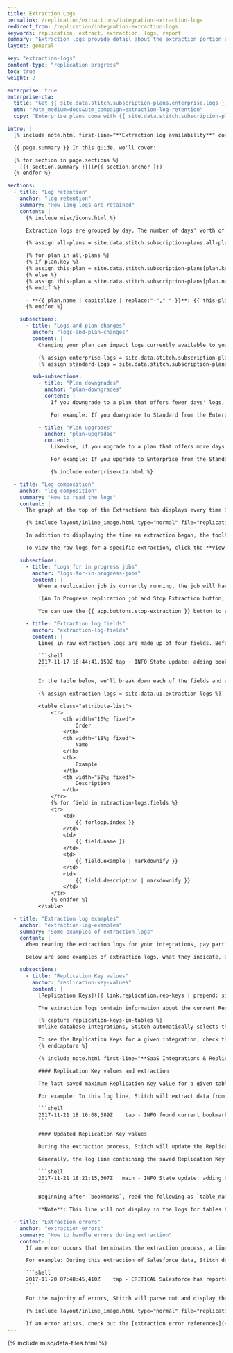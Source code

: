 ```yaml
---
title: Extraction Logs
permalink: /replication/extractions/integration-extraction-logs
redirect_from: /replication/integration-extraction-logs
keywords: replication, extract, extraction, logs, report
summary: "Extraction logs provide detail about the extraction portion of the replication process for a given integration."
layout: general

key: "extraction-logs"
content-type: "replication-progress"
toc: true
weight: 2

enterprise: true
enterprise-cta:
  title: "Get {{ site.data.stitch.subscription-plans.enterprise.logs }} of Extraction Logs with Stitch Enterprise"
  utm: "?utm_medium=docs&utm_campaign=extraction-log-retention"
  copy: "Enterprise plans come with {{ site.data.stitch.subscription-plans.enterprise.logs }} of Extraction Logs, allowing you to view an integration's extraction behavior over time, identify patterns, and quickly resolve errors when they arise."

intro: |
  {% include note.html first-line="**Extraction log availability**" content="Extraction logs are available only for integrations powered by Singer taps. As integrations are converted to the Singer system, extraction logs will be made available." %}

  {{ page.summary }} In this guide, we'll cover:

  {% for section in page.sections %}
  - [{{ section.summary }}](#{{ section.anchor }})
  {% endfor %}

sections:
  - title: "Log retention"
    anchor: "log-retention"
    summary: "How long logs are retained"
    content: |
      {% include misc/icons.html %}

      Extraction logs are grouped by day. The number of days' worth of logs available to you depends on your Stitch plan:

      {% assign all-plans = site.data.stitch.subscription-plans.all-plans %}

      {% for plan in all-plans %}
      {% if plan.key %}
      {% assign this-plan = site.data.stitch.subscription-plans[plan.key] %}
      {% else %}
      {% assign this-plan = site.data.stitch.subscription-plans[plan.name] %}
      {% endif %}

      - **{{ plan.name | capitalize | replace:"-"," " }}**: {{ this-plan.logs }}
      {% endfor %}

    subsections:
      - title: "Logs and plan changes"
        anchor: "logs-and-plan-changes"
        content: |
          Changing your plan can impact logs currently available to you.

          {% assign enterprise-logs = site.data.stitch.subscription-plans.enterprise.logs | remove: " days" %}
          {% assign standard-logs = site.data.stitch.subscription-plans.standard.logs | remove: " days" %}

        sub-subsections:
          - title: "Plan downgrades"
            anchor: "plan-downgrades"
            content: |
              If you downgrade to a plan that offers fewer days' logs, you'll **lose** access to the difference between your current plan and your new plan.

              For example: If you downgrade to Standard from the Enterprise plan, you'll lose access to {{ enterprise-logs | minus: standard-logs }} days' worth of logs.

          - title: "Plan upgrades"
            anchor: "plan-upgrades"
            content: |
              Likewise, if you upgrade to a plan that offers more days' logs, you'll immediately **gain** access to the difference.

              For example: If you upgrade to Enterprise from the Standard plan, you'll gain access to an additional {{ enterprise-logs | minus: standard-logs }} days' worth of logs.

              {% include enterprise-cta.html %}

  - title: "Log composition"
    anchor: "log-composition"
    summary: "How to read the logs"
    content: |
      The graph at the top of the Extractions tab displays every time Stitch connected to the integration by day, based on the integration's [Replication Frequency]({{ link.replication.rep-frequency | prepend: site.baseurl }}).

      {% include layout/inline_image.html type="normal" file="replication/extraction-graph-rep-frequency.gif" alt="Extraction graph with intervals of 30 minutes" %}

      In addition to displaying the time an extraction began, the tooltips also include how long the extraction ran for and if any errors arose.

      To view the raw logs for a specific extraction, click the **View Logs** link in the tooltip or the bar in the graph. This will open the logs for the job in the **Extraction Logs** section, located below the graph.

    subsections:
      - title: "Logs for in progress jobs"
        anchor: "logs-for-in-progress-jobs"
        content: |
          When a replication job is currently running, the job will have an **In Progress** status and a {{ app.buttons.stop-extraction }} button:

          ![An In Progress replication job and Stop Extraction button, highlighted]({{ site.baseurl }}/images/replication/stop-in-progress-job.png)

          You can use the {{ app.buttons.stop-extraction }} button to stop an in progress job, which is useful when the data source is experiencing issues. Refer to the [Start and stop extraction jobs documentation]({{ link.replication.start-stop-extraction | prepend: site.baseurl }}) for more info.

      - title: "Extraction log fields"
        anchor: "extraction-log-fields"
        content: |
          Lines in raw extraction logs are made up of four fields. Before we get into the field details, take a look at this example line:

          ```shell
          2017-11-17 16:44:41,159Z tap - INFO State update: adding bookmarks.ads.updated_time = "2017-11-06T13:29:23-05:00"
          ```

          In the table below, we'll break down each of the fields and explain what they mean.

          {% assign extraction-logs = site.data.ui.extraction-logs %}

          <table class="attribute-list">
              <tr>
                  <th width="10%; fixed">
                      Order
                  </th>
                  <th width="18%; fixed">
                      Name
                  </th>
                  <th>
                      Example
                  </th>
                  <th width="50%; fixed">
                      Description
                  </th>
              </tr>
              {% for field in extraction-logs.fields %}
              <tr>
                  <td>
                      {{ forloop.index }}
                  </td>
                  <td>
                      {{ field.name }}
                  </td>
                  <td>
                      {{ field.example | markdownify }}
                  </td>
                  <td>
                      {{ field.description | markdownify }}
                  </td>
              </tr>
              {% endfor %}
          </table>

  - title: "Extraction log examples"
    anchor: "extraction-log-examples"
    summary: "Some examples of extraction logs"
    content: |
      When reading the extraction logs for your integrations, pay particular attention to the content of the message body. The message body will contain information about what's currently happening in the extraction process and errors, should they arise.

      Below are some examples of extraction logs, what they indicate, and how to read them.

    subsections:
      - title: "Replication Key values"
        anchor: "replication-key-values"
        content: |
          [Replication Keys]({{ link.replication.rep-keys | prepend: site.baseurl }}) are columns used to identify new and updated data in tables that use [Key-based Incremental Replication]({{ link.replication.key-based-incremental | prepend: site.baseurl }}).

          The extraction logs contain information about the current Replication Key value for a given table, as well as the updated value detected during the extraction process.

          {% capture replication-keys-in-tables %}
          Unlike database integrations, Stitch automatically selects the field to use for Key-based Incremental Replication. This can make it difficult to remember which field extraction is based on.

          To see the Replication Keys for a given integration, check the **Schema** section of the [integration's documentation]({{ site.baseurl }}/integrations/saas). Look for fields with a {{ ui-icon.replication-key | flatify }} icon next to their names.
          {% endcapture %}

          {% include note.html first-line="**SaaS Integrations & Replication Keys**" content=replication-keys-in-tables %}

          #### Replication Key values and extraction

          The last saved maximum Replication Key value for a given table is used to detect new and updated data.

          For example: In this log line, Stitch will extract data from the `ads` endpoint that has an `updated_at` timestamp greater than or equal to `2017-11-06T12:48:15-05:00`:

          ```shell
          2017-11-21 18:16:08,389Z    tap - INFO found current bookmark for ads:  2017-11-06T12:48:15-05:00
          ```

          #### Updated Replication Key values

          During the extraction process, Stitch will update the Replication Key values for the tables set to replicate.

          Generally, the log line containing the saved Replication Key value for a table will be similar to this:

          ```shell
          2017-11-21 18:21:15,307Z   main - INFO State update: adding bookmarks.ads.updated_time = "2017-11-06T13:29:23-05:00"
          ```

          Beginning after `bookmarks`, read the following as `table_name.replication_key_field`. In this case, the table is `ads`, the Replication Key is `updated_time`, and the saved Replication Key value for the table is being updated to `2017-11-06T13:29:23-05:00`.

          **Note**: This line will not display in the logs for tables that have unchanged Replication Key values. This means if Stitch doesn't detect any new or updated data for a table, a line like the above will not appear in the logs for that table.

  - title: "Extraction errors"
    anchor: "extraction-errors"
    summary: "How to handle errors during extraction"
    content: |
      If an error occurs that terminates the extraction process, a line with a message type of `CRITICAL` will appear in the log. Generally, this will also display as the last line of the log.

      For example: During this extraction of Salesforce data, Stitch detected that there wasn't sufficient API quota available to continue replication:

      ```shell
      2017-11-20 07:48:45,410Z    tap - CRITICAL Salesforce has reported 32115/100000 (32.12%) total REST quota used across all Salesforce Applications. Terminating replication to not continue past configured percentage of 30.0% total quota.
      ```

      For the majority of errors, Stitch will parse out and display the messages separately from the raw extraction logs:

      {% include layout/inline_image.html type="normal" file="replication/extraction-log-error.png" alt="Error message from error that occurred during extraction" %}

      If an error arises, check out the [extraction error references]({{ link.troubleshooting.main | prepend: site.baseurl | append: "/error-notifications#integration-extraction-errors" }}) for help.
---
```

{% include misc/data-files.html %}
